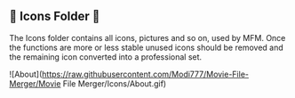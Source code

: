 ## :open_file_folder: Icons Folder :open_file_folder:

The Icons folder contains all icons, pictures and so on, used by MFM.  Once the functions are more or less stable unused icons should be removed and the remaining icon converted into a professional set.

![About](https://raw.githubusercontent.com/Modi777/Movie-File-Merger/Movie File Merger/Icons/About.gif)

